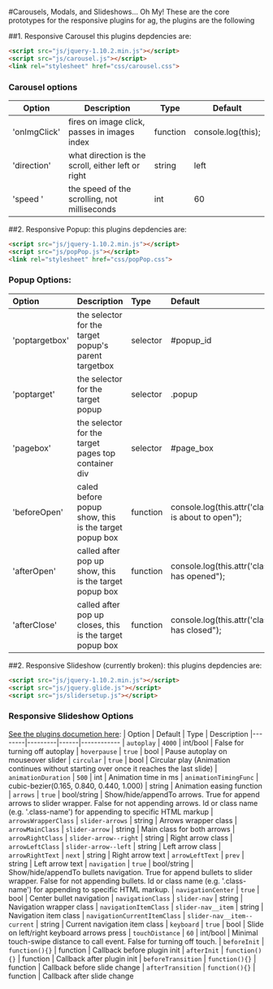 #Carousels, Modals, and Slideshows... Oh My!
These are the core prototypes for the responsive plugins for ag, the plugins are the following

##1. Responsive Carousel 
this plugins depdencies are: 

``` html
<script src="js/jquery-1.10.2.min.js"></script>
<script src="js/carousel.js"></script>
<link rel="stylesheet" href="css/carousel.css">
```

### Carousel options

| Option       | Description                                        | Type     | Default            |
|--------------|----------------------------------------------------|----------|--------------------|
| 'onImgClick' | fires on image click, passes in images index       | function | console.log(this); |
| 'direction'    | what direction is the scroll, either left or right | string   | left               |
| 'speed '       | the speed of the scrolling, not milliseconds       | int      | 60                 |


##2. Responsive Popup: 
this plugins depdencies are: 

``` html
<script src="js/jquery-1.10.2.min.js"></script>
<script src="js/popPop.js"></script>
<link rel="stylesheet" href="css/popPop.css">
```

### Popup Options:
| Option       	| Description                                              	| Type     	| Default                                              	|
|:--------------|:----------------------------------------------------------|:----------|:-----------------------------------------------------	|
| 'poptargetbox' 	| the selector for the target popup's parent targetbox     	| selector 	| #popup_id                                            	|
| 'poptarget'    	| the selector for the target popup                        	| selector 	| .popup                                               	|
| 'pagebox'	  	| the selector for the target pages top container div      	| selector 	| #page_box                                            	|
| 'beforeOpen'   	| caled before popup show, this is the target popup box    	| function 	| console.log(this.attr('class')+" is about to open"); 	|
| 'afterOpen'    	| called after pop up show, this is the target popup box   	| function 	| console.log(this.attr('class')+" has opened");       	|
| 'afterClose'   	| called after pop up closes, this is the target popup box 	| function 	| console.log(this.attr('class')+" has closed");       	|


##2. Responsive Slideshow (currently broken): 
this plugins depdencies are: 

``` html
<script src="js/jquery-1.10.2.min.js"></script>
<script src="js/jquery.glide.js"></script>
<script src="js/slidersetup.js"></script>
```

### Responsive Slideshow Options
[See the plugins documetion here](https://github.com/jedrzejchalubek/Glide.js/blob/master/README.md):
| Option | Default | Type | Description
|--------|---------|------|------------
| `autoplay` | `4000` | int/bool | False for turning off autoplay
| `hoverpause` | `true` | bool | Pause autoplay on mouseover slider
| `circular` | `true` | bool | Circular play (Animation continues without starting over once it reaches the last slide)
| `animationDuration` | `500` | int | Animation time in ms
| `animationTimingFunc` | cubic-bezier(0.165, 0.840, 0.440, 1.000) | string | Animation easing function
| `arrows` | `true` | bool/string | Show/hide/appendTo arrows. True for append arrows to slider wrapper. False for not appending arrows. Id or class name (e.g. '.class-name') for appending to specific HTML markup
| `arrowsWrapperClass` | `slider-arrows` | string | Arrows wrapper class
| `arrowMainClass` | `slider-arrow` | string | Main class for both arrows
| `arrowRightClass` | `slider-arrow--right` | string | Right arrow class
| `arrowLeftClass` | `slider-arrow--left` | string | Left arrow class
| `arrowRightText` | `next` | string | Right arrow text
| `arrowLeftText` | `prev` | string | Left arrow text
| `navigation` | `true` | bool/string | Show/hide/appendTo bullets navigation. True for append bullets to slider wrapper. False for not appending bullets. Id or class name (e.g. '.class-name') for appending to specific HTML markup.
| `navigationCenter` | `true` | bool | Center bullet navigation
| `navigationClass` | `slider-nav` | string | Navigation wrapper class
| `navigationItemClass` | `slider-nav__item` | string | Navigation item class
| `navigationCurrentItemClass` | `slider-nav__item--current` | string | Current navigation item class
| `keyboard` | `true` | bool | Slide on left/right keyboard arrows press
| `touchDistance` | `60` | int/bool | Minimal touch-swipe distance to call event. False for turning off touch.
| `beforeInit` | `function(){}` | function | Callback before plugin init
| `afterInit` | `function(){}` | function | Callback after plugin init
| `beforeTransition` | `function(){}` | function | Callback before slide change
| `afterTransition` | `function(){}` | function | Callback after slide change
